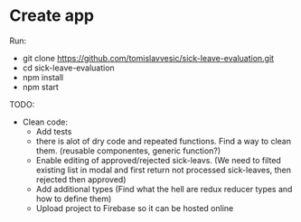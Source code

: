 # Create app

Run: 
* git clone https://github.com/tomislavvesic/sick-leave-evaluation.git
* cd sick-leave-evaluation
* npm install
* npm start

TODO:
* Clean code:
    * Add tests
    * there is alot of dry code and repeated functions. Find a way to clean them. (reusable componentes, generic function?)
    * Enable editing of approved/rejected sick-leavs. (We need to filted existing list in modal and first return not processed sick-leaves, then rejected then approved)
    * Add additional types (Find what the hell are redux reducer types and how to define them)
    * Upload project to Firebase so it can be hosted online